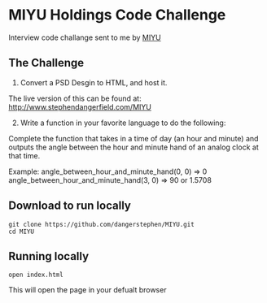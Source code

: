 # MIYU Holdings Code Challenge
Interview code challange sent to me by [MIYU][]

## The Challenge 
1) Convert a PSD Desgin to HTML, and host it. 

The live version of this can be found at:
http://www.stephendangerfield.com/MIYU

2) Write a function in your favorite language to do the following: 

Complete the function that takes in a time of day (an hour and minute) and outputs the angle between the hour and minute hand of an analog clock at that time. 

Example: 
angle_between_hour_and_minute_hand(0, 0) => 0 
angle_between_hour_and_minute_hand(3, 0) => 90 or 1.5708



## Download to run locally

```
git clone https://github.com/dangerstephen/MIYU.git
cd MIYU
```

## Running locally 

```
open index.html 
```
This will open the page in your defualt browser


[MIYU]: http://miyuholdings.com/

